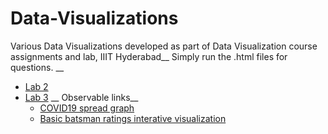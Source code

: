 # Data-Visualizations
Various Data Visualizations developed as part of Data Visualization course assignments and lab, IIIT Hyderabad__
Simply run the .html files for questions. __ 

- [Lab 2](https://github.com/avani17101/Data-Visualizations/tree/master/DV_Lab2) 
- [Lab 3](https://github.com/avani17101/Data-Visualizations/tree/master/Dv_Lab3) __
  Observable links__
    - [COVID19 spread graph](https://observablehq.com/d/a6caf7ce89d4a040)
    - [Basic batsman ratings interative visualization](https://observablehq.com/d/a6caf7ce89d4a040)

